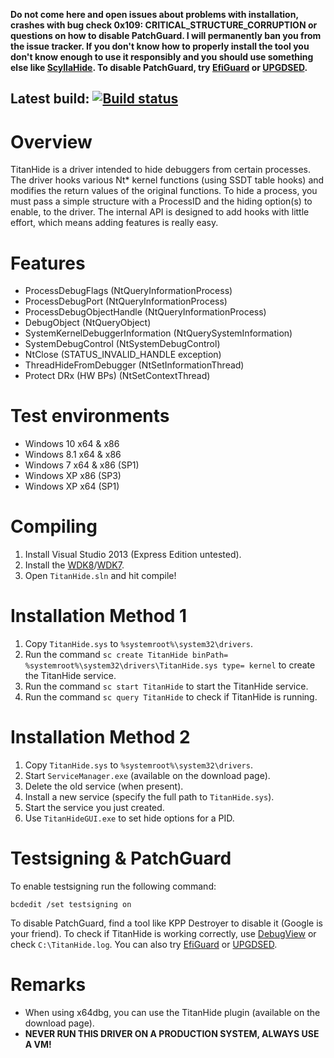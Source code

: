 **Do not come here and open issues about problems with installation, crashes with bug check 0x109: CRITICAL_STRUCTURE_CORRUPTION or questions on how to disable PatchGuard. I will permanently ban you from the issue tracker. If you don't know how to properly install the tool you don't know enough to use it responsibly and you should use something else like [ScyllaHide](https://github.com/x64dbg/ScyllaHide). To disable PatchGuard, try [EfiGuard](https://github.com/Mattiwatti/EfiGuard) or [UPGDSED](https://github.com/hfiref0x/UPGDSED).**

## Latest build: [![Build status](https://ci.appveyor.com/api/projects/status/cb17ic9sxmccc74d?svg=true)](https://ci.appveyor.com/project/mrexodia/titanhide/build/artifacts)

# Overview

TitanHide is a driver intended to hide debuggers from certain processes. The driver hooks various Nt* kernel functions (using SSDT table hooks) and modifies the return values of the original functions. To hide a process, you must pass a simple structure with a ProcessID and the hiding option(s) to enable, to the driver. The internal API is designed to add hooks with little effort, which means adding features is really easy.

# Features

- ProcessDebugFlags (NtQueryInformationProcess)
- ProcessDebugPort (NtQueryInformationProcess)
- ProcessDebugObjectHandle (NtQueryInformationProcess)
- DebugObject (NtQueryObject)
- SystemKernelDebuggerInformation (NtQuerySystemInformation)
- SystemDebugControl (NtSystemDebugControl)
- NtClose (STATUS_INVALID_HANDLE exception)
- ThreadHideFromDebugger (NtSetInformationThread)
- Protect DRx (HW BPs) (NtSetContextThread)

# Test environments

- Windows 10 x64 & x86
- Windows 8.1 x64 & x86
- Windows 7 x64 & x86 (SP1)
- Windows XP x86 (SP3)
- Windows XP x64 (SP1)

# Compiling

1. Install Visual Studio 2013 (Express Edition untested).
2. Install the [WDK8](http://www.microsoft.com/en-us/download/details.aspx?id=42273)/[WDK7](https://www.microsoft.com/en-us/download/details.aspx?id=11800).
3. Open `TitanHide.sln` and hit compile!

# Installation Method 1

1. Copy `TitanHide.sys` to `%systemroot%\system32\drivers`.
2. Run the command `sc create TitanHide binPath= %systemroot%\system32\drivers\TitanHide.sys type= kernel` to create the TitanHide service.
3. Run the command `sc start TitanHide` to start the TitanHide service.
4. Run the command `sc query TitanHide` to check if TitanHide is running.

# Installation Method 2

1. Copy `TitanHide.sys` to `%systemroot%\system32\drivers`.
2. Start `ServiceManager.exe` (available on the download page).
3. Delete the old service (when present).
4. Install a new service (specify the full path to `TitanHide.sys`).
5. Start the service you just created.
6. Use `TitanHideGUI.exe` to set hide options for a PID.

# Testsigning & PatchGuard

To enable testsigning run the following command:

```
bcdedit /set testsigning on
```

To disable PatchGuard, find a tool like KPP Destroyer to disable it (Google is your friend). To check if TitanHide is working correctly, use [DebugView](https://technet.microsoft.com/en-us/sysinternals/debugview.aspx) or check `C:\TitanHide.log`. You can also try [EfiGuard](https://github.com/Mattiwatti/EfiGuard) or [UPGDSED](https://github.com/hfiref0x/UPGDSED).

# Remarks

- When using x64dbg, you can use the TitanHide plugin (available on the download page).
- **NEVER RUN THIS DRIVER ON A PRODUCTION SYSTEM, ALWAYS USE A VM!**
